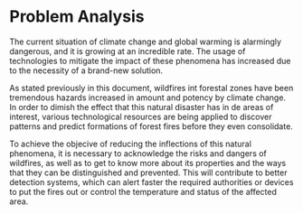 # Problem Analysis

The current situation of climate change and global warming is alarmingly dangerous, and it is growing at an incredible rate. The usage of technologies to mitigate the impact of these phenomena has increased due to the necessity of a brand-new solution. 

As stated previously in this document, wildfires int forestal zones have been tremendous hazards increased in amount and potency by climate change. In order to dimish the effect that this natural disaster has in de areas of interest, various technological resources are being applied to discover patterns and predict formations of forest fires before they even consolidate. 

To achieve the objecive of reducing the inflections of this natural phenomena, it is necessary to acknowledge the risks and dangers of wildfires, as well as to get to know more about its properties and the ways that they can be distinguished and prevented. This will contribute to better detection systems, which can alert faster the required authorities or devices to put the fires out or control the temperature and status of the affected area.
